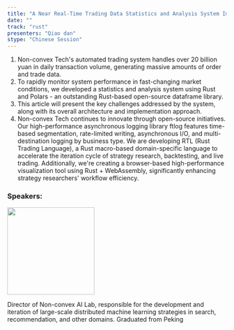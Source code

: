 ```yaml
---
title: "A Near Real-Time Trading Data Statistics and Analysis System Implemented with Polars"
date: ""
track: "rust"
presenters: "Qiao dan"
stype: "Chinese Session"
--- 
```


1. Non-convex Tech's automated trading system handles over 20 billion yuan in daily transaction volume, generating massive amounts of order and trade data.
2. To rapidly monitor system performance in fast-changing market conditions, we developed a statistics and analysis system using Rust and Polars - an outstanding Rust-based open-source dataframe library.
3. This article will present the key challenges addressed by the system, along with its overall architecture and implementation approach.
4. Non-convex Tech continues to innovate through open-source initiatives. Our high-performance asynchronous logging library ftlog features time-based segmentation, rate-limited writing, asynchronous I/O, and multi-destination logging by business type. We are developing RTL (Rust Trading Language), a Rust macro-based domain-specific language to accelerate the iteration cycle of strategy research, backtesting, and live trading. Additionally, we're creating a browser-based high-performance visualization tool using Rust + WebAssembly, significantly enhancing strategy researchers' workflow efficiency.


### Speakers:

<img src="https://sessionize.com/image/bc5c-400o400o1-sd3Nq5XThHRiH4tAetJ151.jpg" width="200" /><br/>

Director of Non-convex AI Lab, responsible for the development and iteration of large-scale distributed machine learning strategies in search, recommendation, and other domains. Graduated from Peking 